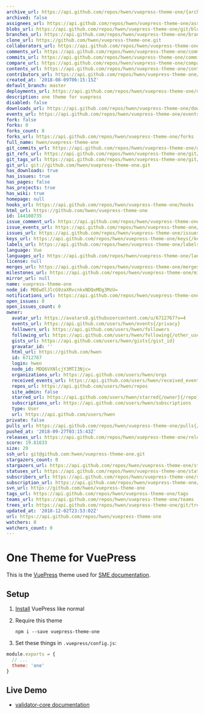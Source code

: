 ```yaml
---
archive_url: https://api.github.com/repos/hwen/vuepress-theme-one/{archive_format}{/ref}
archived: false
assignees_url: https://api.github.com/repos/hwen/vuepress-theme-one/assignees{/user}
blobs_url: https://api.github.com/repos/hwen/vuepress-theme-one/git/blobs{/sha}
branches_url: https://api.github.com/repos/hwen/vuepress-theme-one/branches{/branch}
clone_url: https://github.com/hwen/vuepress-theme-one.git
collaborators_url: https://api.github.com/repos/hwen/vuepress-theme-one/collaborators{/collaborator}
comments_url: https://api.github.com/repos/hwen/vuepress-theme-one/comments{/number}
commits_url: https://api.github.com/repos/hwen/vuepress-theme-one/commits{/sha}
compare_url: https://api.github.com/repos/hwen/vuepress-theme-one/compare/{base}...{head}
contents_url: https://api.github.com/repos/hwen/vuepress-theme-one/contents/{+path}
contributors_url: https://api.github.com/repos/hwen/vuepress-theme-one/contributors
created_at: '2018-08-09T06:15:15Z'
default_branch: master
deployments_url: https://api.github.com/repos/hwen/vuepress-theme-one/deployments
description: one theme for vuepress
disabled: false
downloads_url: https://api.github.com/repos/hwen/vuepress-theme-one/downloads
events_url: https://api.github.com/repos/hwen/vuepress-theme-one/events
fork: false
forks: 0
forks_count: 0
forks_url: https://api.github.com/repos/hwen/vuepress-theme-one/forks
full_name: hwen/vuepress-theme-one
git_commits_url: https://api.github.com/repos/hwen/vuepress-theme-one/git/commits{/sha}
git_refs_url: https://api.github.com/repos/hwen/vuepress-theme-one/git/refs{/sha}
git_tags_url: https://api.github.com/repos/hwen/vuepress-theme-one/git/tags{/sha}
git_url: git://github.com/hwen/vuepress-theme-one.git
has_downloads: true
has_issues: true
has_pages: false
has_projects: true
has_wiki: true
homepage: null
hooks_url: https://api.github.com/repos/hwen/vuepress-theme-one/hooks
html_url: https://github.com/hwen/vuepress-theme-one
id: 144108735
issue_comment_url: https://api.github.com/repos/hwen/vuepress-theme-one/issues/comments{/number}
issue_events_url: https://api.github.com/repos/hwen/vuepress-theme-one/issues/events{/number}
issues_url: https://api.github.com/repos/hwen/vuepress-theme-one/issues{/number}
keys_url: https://api.github.com/repos/hwen/vuepress-theme-one/keys{/key_id}
labels_url: https://api.github.com/repos/hwen/vuepress-theme-one/labels{/name}
language: Vue
languages_url: https://api.github.com/repos/hwen/vuepress-theme-one/languages
license: null
merges_url: https://api.github.com/repos/hwen/vuepress-theme-one/merges
milestones_url: https://api.github.com/repos/hwen/vuepress-theme-one/milestones{/number}
mirror_url: null
name: vuepress-theme-one
node_id: MDEwOlJlcG9zaXRvcnkxNDQxMDg3MzU=
notifications_url: https://api.github.com/repos/hwen/vuepress-theme-one/notifications{?since,all,participating}
open_issues: 0
open_issues_count: 0
owner:
  avatar_url: https://avatars0.githubusercontent.com/u/6712767?v=4
  events_url: https://api.github.com/users/hwen/events{/privacy}
  followers_url: https://api.github.com/users/hwen/followers
  following_url: https://api.github.com/users/hwen/following{/other_user}
  gists_url: https://api.github.com/users/hwen/gists{/gist_id}
  gravatar_id: ''
  html_url: https://github.com/hwen
  id: 6712767
  login: hwen
  node_id: MDQ6VXNlcjY3MTI3Njc=
  organizations_url: https://api.github.com/users/hwen/orgs
  received_events_url: https://api.github.com/users/hwen/received_events
  repos_url: https://api.github.com/users/hwen/repos
  site_admin: false
  starred_url: https://api.github.com/users/hwen/starred{/owner}{/repo}
  subscriptions_url: https://api.github.com/users/hwen/subscriptions
  type: User
  url: https://api.github.com/users/hwen
private: false
pulls_url: https://api.github.com/repos/hwen/vuepress-theme-one/pulls{/number}
pushed_at: '2018-09-27T03:15:43Z'
releases_url: https://api.github.com/repos/hwen/vuepress-theme-one/releases{/id}
score: 19.81633
size: 29
ssh_url: git@github.com:hwen/vuepress-theme-one.git
stargazers_count: 0
stargazers_url: https://api.github.com/repos/hwen/vuepress-theme-one/stargazers
statuses_url: https://api.github.com/repos/hwen/vuepress-theme-one/statuses/{sha}
subscribers_url: https://api.github.com/repos/hwen/vuepress-theme-one/subscribers
subscription_url: https://api.github.com/repos/hwen/vuepress-theme-one/subscription
svn_url: https://github.com/hwen/vuepress-theme-one
tags_url: https://api.github.com/repos/hwen/vuepress-theme-one/tags
teams_url: https://api.github.com/repos/hwen/vuepress-theme-one/teams
trees_url: https://api.github.com/repos/hwen/vuepress-theme-one/git/trees{/sha}
updated_at: '2018-12-02T23:53:02Z'
url: https://api.github.com/repos/hwen/vuepress-theme-one
watchers: 0
watchers_count: 0
---
```

# One Theme for VuePress

This is the [VuePress](https://vuepress.vuejs.org/) theme used for [SME documentation](https://sme-fe.github.io/website-validator/).

## Setup

1. [Install](https://vuepress.vuejs.org/guide/getting-started.html) VuePress like normal
2. Require this theme

    ```
    npm i --save vuepress-theme-one
    ```

3. Set these things in `.vuepress/config.js`:

```js
module.exports = {
  // ...
  theme: 'one'
}
```

## Live Demo

- [validator-core documentation](https://sme-fe.github.io/website-validator/)